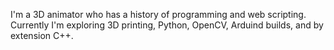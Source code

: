 I'm a 3D animator who has a history of programming and web scripting.<br/>
Currently I'm exploring 3D printing, Python, OpenCV, Arduind builds, and by extension C++.


<!---
bartrv/bartrv is a ✨ special ✨ repository because its `README.md` (this file) appears on your GitHub profile.
You can click the Preview link to take a look at your changes.
--->

